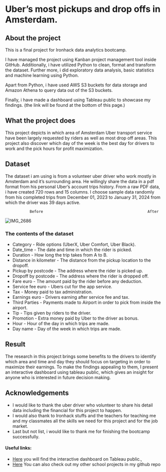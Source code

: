 # Uber’s most pickups and drop offs in Amsterdam.
## About the project
This is a final project for Ironhack data analytics bootcamp. 

I have managed the project using Kanban project management tool inside GitHub. Additionally, i have utilized Python to clean, format and transform the dataset. Further more, i did exploratory data analysis, basic statistics and machine learning using Python. 

Apart from Python, i have used AWS S3 buckets for data storage and Amazon Athena to query data out of the S3 buckets. 

Finally, i have made a dashboard using Tableau public to showcase my findings. (the link will be found at the bottom of this page.)

## What the project does
This project depicts in which area of Amsterdam Uber transport service have been largely requested by riders as well as most drop off areas.  This project also discover which day of the week is the best day for drivers to work and the pick hours for profit maximization.
## Dataset
The dataset i am using is from a volunteer uber driver who work mostly in Amsterdam and it’s surrounding area. He willingly share the data in a pdf format from his personal Uber’s account trips history. From a raw PDF data, i have created 720 rows and 15 columns. I choose sample data randomly from his completed trips from December 01, 2023 to January 31, 2024 from which the driver was 39 days active. 


               Before							                    After

![IMG_2686](https://github.com/user-attachments/assets/9f12f835-8d5c-40e6-a816-f1dfcf7dbdd1)








### The contents of the dataset


- Category - Ride options (UberX, Uber Comfort, Uber Black).
- Date_time - The date and time in which the rider is picked.
- Duration - How long the trip takes from A to B.
- Distance in kilometer - The distance from the pickup location to the dropoff.
- Pickup by postcode - The address where the rider is picked up.
- Dropoff by postcode - The address where the rider is dropped off.
- Fare euro - The amount paid by the rider before any deduction.
- Service fee euro - Ubers cut for the app service.
- Tax - Money paid to tax administration.
- Earnings euro - Drivers earning after service fee and tax.
- Third Parties - Payments made to Airport in order to pick from inside the airport.
- Tip - Tips given by riders to the driver.
- Promotion - Extra money paid by Uber to the driver as bonus.
- Hour - Hour of the day in which trips are made.
- Day name - Day of the week in which trips are made.

## Result
The research in this project brings some benefits to the drivers to identify which area and time and day they should focus on targeting in order to maximize their earnings. To make the findings appealing to them, I present an interactive dashboard using tableau public, which gives an insight for anyone who is interested in future decision making.

## Acknowledgements
- I would like to thank the uber driver who volunteer to share his detail data including the financial for this project to happen. 
- I would also thank to Ironhack stuffs and the teachers for teaching me and my classmates all the skills we need for this project and for the job market.
- Last but not list, i would like to thank me for finishing the bootcamp successfully.


#### Useful links:
- [Here](https://public.tableau.com/views/uberpickupsanddropoffs/PickhoursDash?:language=en-GB&:sid=&:redirect=auth&:display_count=n&:origin=viz_share_link) you will find the interactive dashboard on Tableau public.,
- [Here](https://github.com/Biruk-Buye?tab=repositories) You can also check out my other school projects in my github repo
